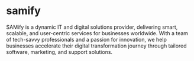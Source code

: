 # samify
SAMify is a dynamic IT and digital solutions provider, delivering smart, scalable, and user-centric services for  businesses worldwide. With a team of tech-savvy professionals and a passion for innovation, we help  businesses accelerate their digital transformation journey through tailored software, marketing, and support  solutions.
